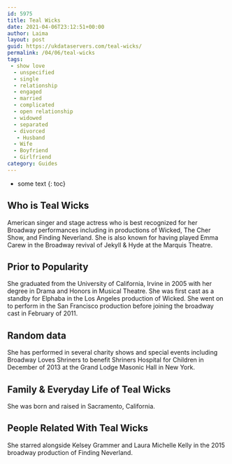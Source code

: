 ```yaml
---
id: 5975
title: Teal Wicks
date: 2021-04-06T23:12:51+00:00
author: Laima
layout: post
guid: https://ukdataservers.com/teal-wicks/
permalink: /04/06/teal-wicks
tags:
 - show love
  - unspecified
  - single
  - relationship
  - engaged
  - married
  - complicated
  - open relationship
  - widowed
  - separated
  - divorced
   - Husband
  - Wife
  - Boyfriend
  - Girlfriend
category: Guides
---
```


* some text
{: toc}


## Who is Teal Wicks
                  
                  
                  
American singer and stage actress who is best recognized for her Broadway performances including in productions of Wicked, The Cher Show, and Finding Neverland. She is also known for having played Emma Carew in the Broadway revival of Jekyll & Hyde at the Marquis Theatre. 
                  
              
            
              
            
                
                
                
## Prior to Popularity
                  
                  
                  
She graduated from the University of California, Irvine in 2005 with her degree in Drama and Honors in Musical Theatre. She was first cast as a standby for Elphaba in the Los Angeles production of Wicked. She went on to perform in the San Francisco production before joining the broadway cast in February of 2011. 
                  
              
            
              
            
                
                
                
## Random data
                  
                  
                  
She has performed in several charity shows and special events including Broadway Loves Shriners to benefit Shriners Hospital for Children in December of 2013 at the Grand Lodge Masonic Hall in New York. 
                  
              
            
              
            
                
                
                
## Family & Everyday Life of Teal Wicks
                  
                  
                  
She was born and raised in Sacramento, California. 
                  
              
            
              
            
                
                
                
## People Related With Teal Wicks
                  
                  
                  
She starred alongside Kelsey Grammer and Laura Michelle Kelly in the 2015 broadway production of Finding Neverland. 
                  
              
            
              
            
                
              
            
              
              
            
            
              
            
          
          
          